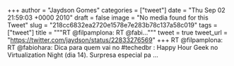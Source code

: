 
+++
author = "Jaydson Gomes"
categories = ["tweet"]
date = "Thu Sep 02 21:59:03 +0000 2010"
draft = false
image = "No media found for this Tweet"
slug = "218cc6832ea2720e1578e7e283b78c137a58c019"
tags = ["tweet"]
title = """RT @filpamplona: RT @fabi..."""
tweet = true
tweet_url = "https://twitter.com/jaydson/status/22833276569"
+++
RT @filpamplona: RT @fabiohara: Dica para quem vai no #techedbr : Happy Hour Geek no Virtualization Night (dia 14). Surpresa especial pa ...
